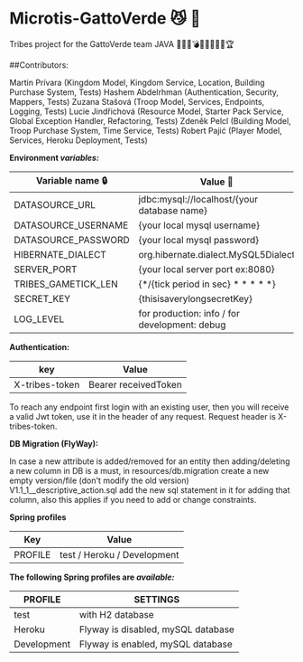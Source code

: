 # Microtis-GattoVerde :smirk_cat: :green_heart:

Tribes project for the GattoVerde team JAVA
:guardsman::moyai::bomb::crown::european_castle::circus_tent::no_mobile_phones::underage::trophy:

##Contributors:

Martin Prívara (Kingdom Model, Kingdom Service, Location, Building Purchase System, Tests)
Hashem Abdelrhman (Authentication, Security, Mappers, Tests)
Zuzana Stašová (Troop Model, Services, Endpoints, Logging, Tests)
Lucie Jindřichová (Resource Model, Starter Pack Service, Global Exception Handler, Refactoring, Tests)
Zdeněk Pelcl (Building Model, Troop Purchase System, Time Service, Tests)
Robert Pajić (Player Model, Services, Heroku Deployment, Tests)


**Environment _variables:_**
 

| Variable name :lock: | Value :key: |
| -------------------- | ----------- |
|DATASOURCE_URL|jdbc:mysql://localhost/\{your database name}|
|DATASOURCE_USERNAME|\{your local mysql username}|
|DATASOURCE_PASSWORD|\{your local mysql password}|
|HIBERNATE_DIALECT|org.hibernate.dialect.MySQL5Dialect|
|SERVER_PORT|{your local server port ex:8080}|
|TRIBES_GAMETICK_LEN|{*/{tick period in sec} * * * * *}|
|SECRET_KEY|{thisisaverylongsecretKey}|
|LOG_LEVEL|for production: info / for development: debug|

**Authentication:**

| key           |  Value       |
| ------------- | -----------  |
| X-tribes-token| Bearer receivedToken|

To reach any endpoint first login with an existing user, then you will receive a valid 
Jwt token, use it in the header of any request. Request header is X-tribes-token.

**DB Migration (FlyWay):**

In case a new attribute is added/removed for an entity then adding/deleting 
a new column in DB is a must, in resources/db.migration create a new empty version/file 
(don't modify the old version) V1.1_1__descriptive_action.sql add the new sql statement
in it for adding that column, also this applies if you need to add or change constraints.

**Spring profiles**

| Key           |  Value       |
| ------------- | -----------  |
| PROFILE | test / Heroku / Development|

**The following Spring profiles are _available:_**

| PROFILE       |  SETTINGS    |
| ------------- | -----------  |
| test       | with H2 database  |
| Heroku     | Flyway is disabled, mySQL database |
| Development| Flyway is enabled, mySQL database      |
